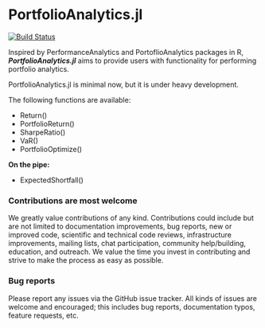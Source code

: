 # PortfolioAnalytics.jl

[![Build Status](https://github.com/doganmehmet/PortfolioAnalytics.jl/actions/workflows/CI.yml/badge.svg?branch=main)](https://github.com/doganmehmet/PortfolioAnalytics.jl/actions/workflows/CI.yml?query=branch%3Amain)

Inspired by PerformanceAnalytics and PortoflioAnalytics packages in R, ***PortfolioAnalytics.jl*** aims to provide users with functionality for performing portfolio analytics.

PortfolioAnalytics.jl is minimal now, but it is under heavy development. 

The following functions are available:
* Return()
* PortfolioReturn()
* SharpeRatio()
* VaR()
* PortfolioOptimize()

**On the pipe:**
* ExpectedShortfall()

### Contributions are most welcome
We greatly value contributions of any kind. Contributions could include but are not limited to documentation improvements, bug reports, new or improved code, scientific and technical code reviews, infrastructure improvements, mailing lists, chat participation, community help/building, education, and outreach. We value the time you invest in contributing and strive to make the process as easy as possible. 


### Bug reports
Please report any issues via the GitHub issue tracker. All kinds of issues are welcome and encouraged; this includes bug reports, documentation typos, feature requests, etc.

